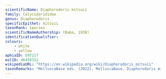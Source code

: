 ```yaml
---
scientificName: Diaphorodoris mitsuii
family: Calycidorididae
genus: Diaphorodoris
specificEpithet: mitsuii
taxonRank: species
scientificNameAuthorship: (Baba, 1938)
identificationQualifier: 
colours:
    - white
    - yellow
aphiaID: 597117
eolID: 46450152
wikipediaURL: "https://en.wikipedia.org/wiki/Diaphorodoris_mitsuii"
taxonRemarks: "MolluscaBase eds. (2022). MolluscaBase. Diaphorodoris mitsuii (Baba, 1938). Accessed through: World Register of Marine Species at: https://www.marinespecies.org/aphia.php?p=taxdetails&id=597117 on 2022-02-24"
---
```

